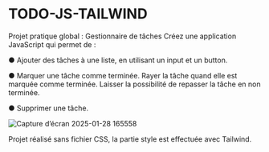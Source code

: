 # TODO-JS-TAILWIND
Projet pratique global : Gestionnaire de tâches
Créez une application JavaScript qui permet de :

● Ajouter des tâches à une liste, en utilisant un input et un button.

● Marquer une tâche comme terminée. Rayer la tâche quand elle est marquée comme
terminée. Laisser la possibilité de repasser la tâche en non terminée.

● Supprimer une tâche.

![Capture d’écran 2025-01-28 165558](https://github.com/user-attachments/assets/01c85128-6842-41d5-9a47-3eb86ac4f96c)

Projet réalisé sans fichier CSS, la partie style est effectuée avec Tailwind.
